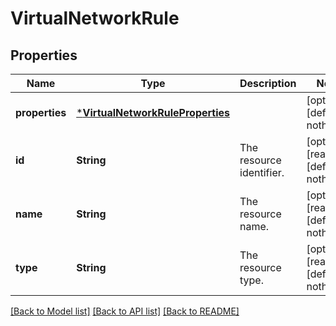 # VirtualNetworkRule


## Properties
Name | Type | Description | Notes
------------ | ------------- | ------------- | -------------
**properties** | [***VirtualNetworkRuleProperties**](VirtualNetworkRuleProperties.md) |  | [optional] [default to nothing]
**id** | **String** | The resource identifier. | [optional] [readonly] [default to nothing]
**name** | **String** | The resource name. | [optional] [readonly] [default to nothing]
**type** | **String** | The resource type. | [optional] [readonly] [default to nothing]


[[Back to Model list]](../README.md#models) [[Back to API list]](../README.md#api-endpoints) [[Back to README]](../README.md)


